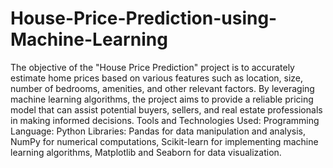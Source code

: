 # House-Price-Prediction-using-Machine-Learning


The objective of the "House Price Prediction" project is to accurately estimate home prices based on various
features such as location, size, number of bedrooms, amenities, and other relevant factors. By leveraging machine
learning algorithms, the project aims to provide a reliable pricing model that can assist potential buyers, sellers,
and real estate professionals in making informed decisions.
Tools and Technologies Used:
Programming Language: Python
Libraries: Pandas for data manipulation and analysis, NumPy for numerical computations, Scikit-learn for
implementing machine learning algorithms, Matplotlib and Seaborn for data visualization.
